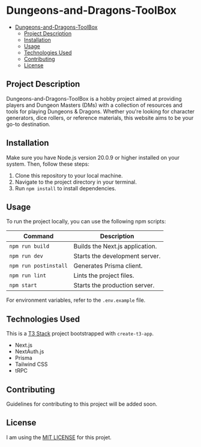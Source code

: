 # Dungeons-and-Dragons-ToolBox

- [Dungeons-and-Dragons-ToolBox](#dungeons-and-dragons-toolbox)
  - [Project Description](#project-description)
  - [Installation](#installation)
  - [Usage](#usage)
  - [Technologies Used](#technologies-used)
  - [Contributing](#contributing)
  - [License](#license)

## Project Description

Dungeons-and-Dragons-ToolBox is a hobby project aimed at providing players and Dungeon Masters (DMs) with a collection of resources and tools for playing Dungeons & Dragons. Whether you're looking for character generators, dice rollers, or reference materials, this website aims to be your go-to destination.

## Installation

Make sure you have Node.js version 20.0.9 or higher installed on your system. Then, follow these steps:

1. Clone this repository to your local machine.
2. Navigate to the project directory in your terminal.
3. Run `npm install` to install dependencies.

## Usage

To run the project locally, you can use the following npm scripts:

| Command               | Description                     |
| --------------------- | ------------------------------- |
| `npm run build`       | Builds the Next.js application. |
| `npm run dev`         | Starts the development server.  |
| `npm run postinstall` | Generates Prisma client.        |
| `npm run lint`        | Lints the project files.        |
| `npm start`           | Starts the production server.   |

For environment variables, refer to the `.env.example` file.

## Technologies Used

This is a [T3 Stack](https://create.t3.gg/) project bootstrapped with `create-t3-app`.

- Next.js
- NextAuth.js
- Prisma
- Tailwind CSS
- tRPC

## Contributing

Guidelines for contributing to this project will be added soon.

## License

I am using the [MIT LICENSE](/LICENSE) for this projet.
